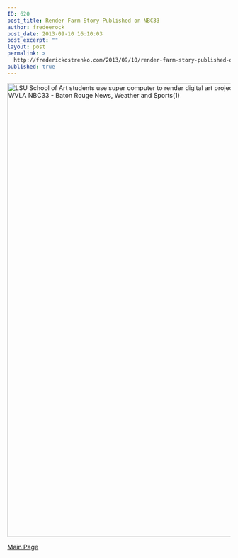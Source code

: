 ```yaml
---
ID: 620
post_title: Render Farm Story Published on NBC33
author: fredeerock
post_date: 2013-09-10 16:10:03
post_excerpt: ""
layout: post
permalink: >
  http://frederickostrenko.com/2013/09/10/render-farm-story-published-on-nbc33/
published: true
---
```

<a href="http://frederickostrenko.com/wp/wp-content/uploads/2013/09/LSU-School-of-Art-students-use-super-computer-to-render-digital-art-projects-WVLA-NBC33-Baton-Rouge-News-Weather-and-Sports1.png"><img class="alignnone size-large wp-image-621" alt="LSU School of Art students use super computer to render digital art projects - WVLA NBC33 - Baton Rouge News, Weather and Sports(1)" src="http://frederickostrenko.com/wp/wp-content/uploads/2013/09/LSU-School-of-Art-students-use-super-computer-to-render-digital-art-projects-WVLA-NBC33-Baton-Rouge-News-Weather-and-Sports1-536x1024.png" width="536" height="1024" /></a>

<a href="http://frederickostrenko.com/wp/wp-content/uploads/2013/09/Education-WVLA-NBC33-Baton-Rouge-News-Weather-and-Sports.png">Main Page</a>